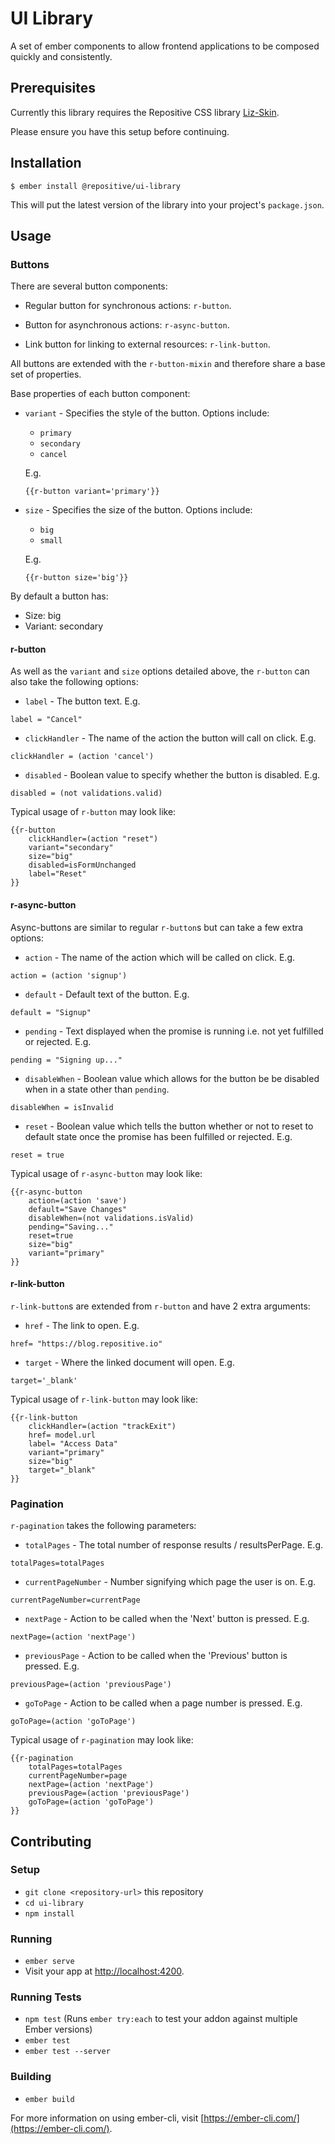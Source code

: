 # UI Library

A set of ember components to allow frontend applications to be composed quickly and consistently.

## Prerequisites

Currently this library requires the Repositive CSS library [Liz-Skin](https://github.com/repositive/liz-skin).

Please ensure you have this setup before continuing.

## Installation

```
$ ember install @repositive/ui-library
```

This will put the latest version of the library into your project's `package.json`.


## Usage


### Buttons

There are several button components:

- Regular button for synchronous actions: `r-button`.

- Button for asynchronous actions: `r-async-button`.

- Link button for linking to external resources: `r-link-button`.

All buttons are extended with the `r-button-mixin` and therefore share a base set of properties.

Base properties of each button component:

- `variant` - Specifies the style of the button. Options include:

  - `primary`
  - `secondary`
  - `cancel`

  E.g.
  ```
  {{r-button variant='primary'}}
  ```


- `size` - Specifies the size of the button. Options include:

  - `big`
  - `small`

  E.g.
  ```
  {{r-button size='big'}}
  ```

By default a button has:
  - Size: big
  - Variant: secondary

#### r-button
As well as the `variant` and `size` options detailed above, the `r-button` can also take the following options:

- `label` - The button text. E.g.
```
label = "Cancel"
```

- `clickHandler` - The name of the action the button will call on click. E.g.
```
clickHandler = (action 'cancel')
```

- `disabled` - Boolean value to specify whether the button is disabled. E.g.
```
disabled = (not validations.valid)
```

Typical usage of `r-button` may look like:
```
{{r-button
    clickHandler=(action "reset")
    variant="secondary"
    size="big"
    disabled=isFormUnchanged
    label="Reset"
}}

```

#### r-async-button
Async-buttons are similar to regular `r-button`s but can take a few extra options:

- `action` - The name of the action which will be called on click. E.g.
```
action = (action 'signup')
```

- `default` - Default text of the button. E.g.
```
default = "Signup"
```

- `pending` - Text displayed when the promise is running i.e. not yet fulfilled or rejected. E.g.
```
pending = "Signing up..."
```

- `disableWhen` - Boolean value which allows for the button be be disabled when in a state other than `pending`.
```
disableWhen = isInvalid
```

- `reset` - Boolean value which tells the button whether or not to reset to default state once the promise has been fulfilled or rejected. E.g.
```
reset = true
```


Typical usage of `r-async-button` may look like:

```
{{r-async-button
    action=(action 'save')
    default="Save Changes"
    disableWhen=(not validations.isValid)
    pending="Saving..."
    reset=true
    size="big"
    variant="primary"
}}
```

#### r-link-button
`r-link-button`s are extended from `r-button` and have 2 extra arguments:

- `href` - The link to open. E.g.
```
href= "https://blog.repositive.io"
```
- `target` - Where the linked document will open. E.g.
```
target='_blank'
```

Typical usage of `r-link-button` may look like:

```
{{r-link-button
    clickHandler=(action "trackExit")
    href= model.url
    label= "Access Data"
    variant="primary"
    size="big"
    target="_blank"
}}
```

### Pagination
`r-pagination` takes the following parameters:

- `totalPages` - The total number of response results / resultsPerPage. E.g.
```
totalPages=totalPages
```

- `currentPageNumber` - Number signifying which page the user is on. E.g.
```
currentPageNumber=currentPage
```

- `nextPage` - Action to be called when the 'Next' button is pressed. E.g.
```
nextPage=(action 'nextPage')
```

- `previousPage` - Action to be called when the 'Previous' button is pressed. E.g.
```
previousPage=(action 'previousPage')
```

- `goToPage` - Action to be called when a page number is pressed. E.g.
```
goToPage=(action 'goToPage')
```


Typical usage of `r-pagination` may look like:

```
{{r-pagination
    totalPages=totalPages
    currentPageNumber=page
    nextPage=(action 'nextPage')
    previousPage=(action 'previousPage')
    goToPage=(action 'goToPage')
}}
```

## Contributing

### Setup

* `git clone <repository-url>` this repository
* `cd ui-library`
* `npm install`

### Running

* `ember serve`
* Visit your app at [http://localhost:4200](http://localhost:4200).

### Running Tests

* `npm test` (Runs `ember try:each` to test your addon against multiple Ember versions)
* `ember test`
* `ember test --server`

### Building

* `ember build`

For more information on using ember-cli, visit [https://ember-cli.com/](https://ember-cli.com/).
